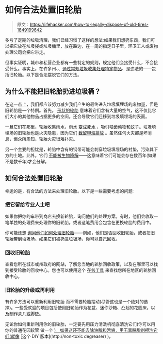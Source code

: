 # 如何合法处置旧轮胎

> 原文：<https://lifehacker.com/how-to-legally-dispose-of-old-tires-1849199642>

多亏了定期的垃圾清理，我们已经习惯了这样的想法:如果我们想扔东西，我们可以把它放在垃圾袋或垃圾桶里，放在路边，在一周的指定日子里，环卫工人或废物处理公司会把它带走。



但事实证明，城市和私营企业都有一些特定的规则，规定他们会接受什么，不会接受什么。事实上，在许多州、、[通过常规垃圾收集处理特定物品](https://www.bobvila.com/slideshow/14-things-it-s-illegal-to-throw-in-the-trash-51344)、是违法的——包括旧轮胎。以下是合法摆脱它们的方法。

## 为什么不能把旧轮胎扔进垃圾桶？

在这一点上，我们都应该努力减少我们产生的最终进入垃圾填埋场的废物量，但是旧轮胎是一个特例。首先， [形状的轮胎](https://www.budgetdumpster.com/blog/how-to-get-rid-old-tires/#:~:text=Getting%20rid%20of%20tires%20can,to%20migrate%20to%20the%20surface.) 意味着它们含有大量的空气，这不仅比它们大小的其他物品占据更多的空间，还会导致它们迁移到垃圾填埋场的表面。

一旦它们在那里，轮胎收集雨水，雨水 [变成死水](https://earth911.com/recycling-guide/how-to-recycle-tires/) ，吸引啮齿动物和蚊子。垃圾填埋场的旧轮胎也是火灾隐患，因为它们 [截留甲烷排放](https://earth911.com/recycling-guide/how-to-recycle-tires/) 。虽然任何火灾都是坏消息，但众所周知，轮胎火灾很难扑灭。

另一个主要的担忧是，轮胎中含有的钢带可能会刺穿垃圾填埋场的衬垫，污染其下方的土地。此外，它们 [不能被生物降解](https://www.bobvila.com/articles/how-to-dispose-of-tires/)——这意味着它们可能会存在数百年(如果不是数千年)才会分解。

## 如何合法处置旧轮胎

幸运的是，有合法的方法来处理旧轮胎。以下是一些需要考虑的问题:

### 把它留给专业人士吧

如果你把你的车带到商店去换新轮胎，询问他们的处理方案。有时，他们会收取一笔单独的处理费来处理你的旧轮胎，或者这笔费用会包含在更换轮胎的费用中。

你可能还想 [询问他们如何处理旧轮胎](https://www.bobvila.com/articles/how-to-dispose-of-tires/)——例如，他们是否回收旧轮胎，或者把旧轮胎带到垃圾场。如果它们被扔进垃圾场，你可以自己回收。

### 回收旧轮胎

查看您所在城市或州政府的网站，了解您当地的轮胎回收政策，以及在哪里可以找到接受轮胎的回收中心。您也可以使用这个 [在线工具](https://earth911.com/recycling-guide/how-to-recycle-tires/#recycling-locator) 来查找您所在地区的轮胎回收中心。

### 旧轮胎的升级或再利用

有许多方法可以重新利用旧轮胎 而不需要轮胎摆动(尽管这也是一个绝对的选择)。一些受欢迎的项目包括使用旧轮胎作为花盆、迷你沙箱、凸起的花园床，以及制作茶几或脚垫。

无论你如何重新利用你的旧轮胎，一定要先用压力清洗机彻底清洗它们(你可以用你的普通花园软管 做一个 [)。如果这还不能去除油脂和污垢，用无毒脱脂剂擦洗它们(就像](https://lifehacker.com/how-to-turn-your-garden-hose-into-a-pressure-washer-1849165239) [这个 DIY 版本](http://non-toxic degreaser) )。
